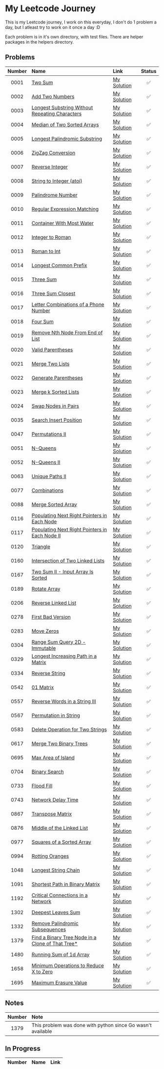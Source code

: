 # My Leetcode Journey
This is my Leetcode journey, I work on this everyday, I don't do 1 problem a day, but I atleast try to work on it once a day :D

Each problem is in it's own directory, with test files. There are helper packages in the helpers directory.

## Problems

| Number | Name | Link | Status |
| :---: | :--- | :--- | :---: |
| 0001 | [Two Sum](https://leetcode.com/problems/two-sum) | [My Solution](./problem0001) | ✅ |
| 0002 | [Add Two Numbers](https://leetcode.com/problems/add-two-numbers) | [My Solution](./problem0002) | ✅ |
| 0003 | [Longest Substring Without Repeating Characters](https://leetcode.com/problems/longest-substring-without-repeating-characters) | [My Solution](./problem0003) | ✅ |
| 0004 |[Median of Two Sorted Arrays](https://leetcode.com/problems/median-of-two-sorted-arrays) | [My Solution](./problem0004) | ✅ |
| 0005 | [Longest Palindromic Substring](https://leetcode.com/problems/longest-palindromic-substring) | [My Solution](./problem0005) | ✅ |
| 0006 | [ZigZag Conversion](https://leetcode.com/problems/zigzag-conversion) | [My Solution](./problem0006) | ✅ |
| 0007 | [Reverse Integer](https://leetcode.com/problems/reverse-integer) | [My Solution](./problem0007) | ✅ |
| 0008 | [String to Integer (atoi)](https://leetcode.com/problems/string-to-integer-atoi) | [My Solution](./problem0008) | ✅ |
| 0009 | [Palindrome Number](https://leetcode.com/problems/palindrome-number) | [My Solution](./problem0009) | ✅ |
| 0010 | [Regular Expression Matching](https://leetcode.com/problems/regular-expression-matching) | [My Solution](./problem0010) | ✅ |
| 0011 | [Container With Most Water](https://leetcode.com/problems/container-with-most-water) | [My Solution](./problem0011) | ✅ |
| 0012 | [Integer to Roman](https://leetcode.com/problems/integer-to-roman) | [My Solution](./problem0012) | ✅ |
| 0013 | [Roman to Int](https://leetcode.com/problems/roman-to-integer) | [My Solution](./problem0013) | ✅ |
| 0014 | [Longest Common Prefix](https://leetcode.com/problems/longest-common-prefix) | [My Solution](./problem0014) | ✅ |
| 0015 | [Three Sum](https://leetcode.com/problems/3sum) | [My Solution](./problem0015) | ✅ |
| 0016 | [Three Sum Closest](https://leetcode.com/problems/3sum-closest) | [My Solution](./problem0016) | ✅ |
| 0017 | [Letter Combinations of a Phone Number](https://leetcode.com/problems/letter-combinations-of-a-phone-number) | [My Solution](./problem0017) | ✅ |
| 0018 | [Four Sum](https://leetcode.com/problems/4sum) | [My Solution](./problem0018) | ✅ |
| 0019 | [Remove Nth Node From End of List](https://leetcode.com/problems/remove-nth-node-from-end-of-list) | [My Solution](./problem0019) | ✅ |
| 0020 | [Valid Parentheses](https://leetcode.com/problems/valid-parentheses) | [My Solution](./problem0020) | ✅ |
| 0021 | [Merge Two Lists](https://leetcode.com/problems/merge-two-sorted-lists) | [My Solution](./problem0021) | ✅ |
| 0022 | [Generate Parentheses](https://leetcode.com/problems/generate-parentheses) | [My Solution](./problem0022) | ✅ |
| 0023 | [Merge k Sorted Lists](https://leetcode.com/problems/merge-k-sorted-lists) | [My Solution](./problem0023) | ✅ |
| 0024 | [Swap Nodes in Pairs](https://leetcode.com/problems/swap-nodes-in-pairs) | [My Solution](./problem0024) | ✅ |
| 0035 | [Search Insert Position](https://leetcode.com/problems/search-insert-position) | [My Solution](./problem0035) | ✅ |
| 0047 | [Permutations II](https://leetcode.com/problems/permutations-ii) | [My Solution](./problem0047) | ✅ |
| 0051 | [N-Queens](https://leetcode.com/problems/n-queens) | [My Solution](./problem0051) | ✅ |
| 0052 | [N-Queens II](https://leetcode.com/problems/n-queens-ii) | [My Solution](./problem0052) | ✅ |
| 0063 | [Unique Paths II](https://leetcode.com/problems/unique-paths-ii) | [My Solution](./problem0063) | ✅ |
| 0077 | [Combinations](https://leetcode.com/problems/combinations) | [My Solution](./problem0077) | ✅ |
| 0088 | [Merge Sorted Array](https://leetcode.com/problems/merge-sorted-array) | [My Solution](./problem0088) | ✅ |
| 0116 | [Populating Next Right Pointers in Each Node](https://leetcode.com/problems/populating-next-right-pointers-in-each-node) | [My Solution](./problem0116) | ✅ |
| 0117 | [Populating Next Right Pointers in Each Node II](https://leetcode.com/problems/populating-next-right-pointers-in-each-node-ii) | [My Solution](./problem0117) | ✅ |
| 0120 | [Triangle](https://leetcode.com/problems/triangle) | [My Solution](./problem0120) | ✅ |
| 0160 | [Intersection of Two Linked Lists](https://leetcode.com/problems/intersection-of-two-linked-lists) | [My Solution](./problem0160) | ✅ |
| 0167 | [Two Sum II - Input Array Is Sorted](https://leetcode.com/problems/two-sum-ii-input-array-is-sorted) | [My Solution](./problem0167) | ✅ |
| 0189 | [Rotate Array](https://leetcode.com/problems/rotate-array) | [My Solution](./problem0189) | ✅ |
| 0206 | [Reverse Linked List](https://leetcode.com/problems/reverse-linked-list) | [My Solution](./problem0206) | ✅ |
| 0278 | [First Bad Version](https://leetcode.com/problems/first-bad-version) | [My Solution](./problem0278) | ✅ |
| 0283 | [Move Zeros](https://leetcode.com/problems/move-zeroes) | [My Solution](./problem0283) | ✅ |
| 0304 | [Range Sum Query 2D - Immutable](https://leetcode.com/problems/range-sum-query-2d-immutable) | [My Solution](./problem0304) | ✅ |
| 0329 | [Longest Increasing Path in a Matrix](https://leetcode.com/problems/longest-increasing-path-in-a-matrix) | [My Solution](./problem0329) | ✅ |
| 0334 | [Reverse String](https://leetcode.com/problems/reverse-string) | [My Solution](./problem0334) | ✅ |
| 0542 | [01 Matrix](https://leetcode.com/problems/01-matrix) | [My Solution](./problem0542) | ✅ |
| 0557 | [Reverse Words in a String III](https://leetcode.com/problems/reverse-words-in-a-string-iii) | [My Solution](./problem0557) | ✅ |
| 0567 | [Permutation in String](https://leetcode.com/problems/permutation-in-string) | [My Solution](./problem0567) | ✅ |
| 0583 | [Delete Operation for Two Strings](https://leetcode.com/problems/delete-operation-for-two-strings) | [My Solution](./problem0583) | ✅ |
| 0617 | [Merge Two Binary Trees](https://leetcode.com/problems/merge-two-binary-trees) | [My Solution](./problem00617) | ✅ |
| 0695 | [Max Area of Island](https://leetcode.com/problems/max-area-of-island) | [My Solution](./problem0695) | ✅ |
| 0704 | [Binary Search](https://leetcode.com/problems/binary-search) | [My Solution](./problem0704) | ✅ |
| 0733 | [Flood Fill](https://leetcode.com/problems/flood-fill) | [My Solution](./problem0733) | ✅ |
| 0743 | [Network Delay Time](https://leetcode.com/problems/network-delay-time) | [My Solution](./problem0743) | ✅ |
| 0867 | [Transpose Matrix](https://leetcode.com/problems/transpose-matrix) | [My Solution](./problem0867) | ✅ |
| 0876 | [Middle of the Linked List](https://leetcode.com/problems/middle-of-the-linked-list) | [My Solution](./problem0876) | ✅ |
| 0977 | [Squares of a Sorted Array](https://leetcode.com/problems/squares-of-a-sorted-array) | [My Solution](./problem0977) | ✅ |
| 0994 | [Rotting Oranges](https://leetcode.com/problems/rotting-oranges) | [My Solution](./problem0994) | ✅ |
| 1048 | [Longest String Chain](https://leetcode.com/problems/longest-string-chain) | [My Solution](./problem1048) | ✅ |
| 1091 | [Shortest Path in Binary Matrix](https://leetcode.com/problems/shortest-path-in-binary-matrix) | [My Solution](./problem1091) | ✅ |
| 1192 | [Critical Connections in a Network](https://leetcode.com/problems/critical-connections-in-a-network/) | [My Solution](./problem1192) | ✅ |
| 1302 | [Deepest Leaves Sum](https://leetcode.com/problems/deepest-leaves-sum) | [My Solution](./problem1302) | ✅ |
| 1332 | [Remove Palindromic Subsequences](https://leetcode.com/problems/remove-palindromic-subsequences) | [My Solution](./problem1332) | ✅ |
| 1379 | [Find a Binary Tree Node in a Clone of That Tree*](https://leetcode.com/problems/find-a-corresponding-node-of-a-binary-tree-in-a-clone-of-that-tree) | [My Solution](./problem1379) | ✅ |
| 1480 | [Running Sum of 1d Array](https://leetcode.com/problems/running-sum-of-1d-array) | [My Solution](./problem1480) | ✅ |
| 1658 | [Minimum Operations to Reduce X to Zero](https://leetcode.com/problems/minimum-operations-to-reduce-x-to-zero) | [My Solution](./problem1658) | ✅ |
| 1695 | [Maximum Erasure Value](https://leetcode.com/problems/maximum-erasure-value) | [My Solution](./problem1695) | ✅ |

<!-- 🚧 -->
<!--| 0000 | [Name](Link) | [My Solution](./problem0000) | ✅ | -->
## Notes
| Number | Note |
| :----: | :--- |
| 1379 | This problem was done with python since Go wasn't available |


## In Progress
| Number | Name | Link |
| :---: | :--- | :--- |